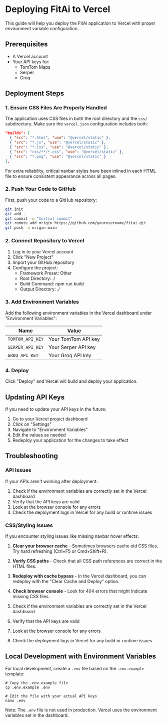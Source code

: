 # Deploying FitAi to Vercel

This guide will help you deploy the FitAi application to Vercel with proper environment variable configuration.

## Prerequisites

- A Vercel account
- Your API keys for:
  - TomTom Maps
  - Serper
  - Groq

## Deployment Steps

### 1. Ensure CSS Files Are Properly Handled

The application uses CSS files in both the root directory and the `css/` subdirectory. Make sure the `vercel.json` configuration includes both:

```json
"builds": [
  { "src": "*.html", "use": "@vercel/static" },
  { "src": "*.js", "use": "@vercel/static" },
  { "src": "*.css", "use": "@vercel/static" },
  { "src": "css/**/*.css", "use": "@vercel/static" },
  { "src": "*.png", "use": "@vercel/static" }
],
```

For extra reliability, critical navbar styles have been inlined in each HTML file to ensure consistent appearance across all pages.

### 2. Push Your Code to GitHub

First, push your code to a GitHub repository:

```bash
git init
git add .
git commit -m "Initial commit"
git remote add origin https://github.com/yourusername/fitai.git
git push -u origin main
```

### 2. Connect Repository to Vercel

1. Log in to your Vercel account
2. Click "New Project"
3. Import your GitHub repository
4. Configure the project:
   - Framework Preset: Other
   - Root Directory: ./
   - Build Command: npm run build
   - Output Directory: ./

### 3. Add Environment Variables

Add the following environment variables in the Vercel dashboard under "Environment Variables":

| Name | Value |
|------|-------|
| `TOMTOM_API_KEY` | Your TomTom API key |
| `SERPER_API_KEY` | Your Serper API key |
| `GROQ_API_KEY` | Your Groq API key |

### 4. Deploy

Click "Deploy" and Vercel will build and deploy your application.

## Updating API Keys

If you need to update your API keys in the future:

1. Go to your Vercel project dashboard
2. Click on "Settings"
3. Navigate to "Environment Variables"
4. Edit the values as needed
5. Redeploy your application for the changes to take effect

## Troubleshooting

### API Issues
If your APIs aren't working after deployment:

1. Check if the environment variables are correctly set in the Vercel dashboard
2. Verify that the API keys are valid
3. Look at the browser console for any errors
4. Check the deployment logs in Vercel for any build or runtime issues

### CSS/Styling Issues
If you encounter styling issues like missing navbar hover effects:

1. **Clear your browser cache** - Sometimes browsers cache old CSS files. Try hard refreshing (Ctrl+F5 or Cmd+Shift+R).
2. **Verify CSS paths** - Check that all CSS path references are correct in the HTML files.
3. **Redeploy with cache bypass** - In the Vercel dashboard, you can redeploy with the "Clear Cache and Deploy" option.
4. **Check browser console** - Look for 404 errors that might indicate missing CSS files.

1. Check if the environment variables are correctly set in the Vercel dashboard
2. Verify that the API keys are valid
3. Look at the browser console for any errors
4. Check the deployment logs in Vercel for any build or runtime issues

## Local Development with Environment Variables

For local development, create a `.env` file based on the `.env.example` template:

```
# Copy the .env.example file
cp .env.example .env

# Edit the file with your actual API keys
nano .env
```

Note: The `.env` file is not used in production. Vercel uses the environment variables set in the dashboard.
